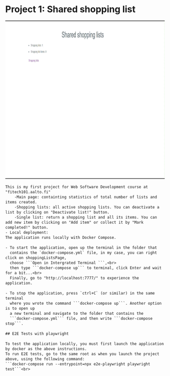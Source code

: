 # Project 1: Shared shopping list

<img src="./shopping-lists\views\layouts\GifShoppinglist.gif" width="800" height="500">

````!DOCTYPE HTML
This is my first project for Web Software Development course at "fitech101.aalto.fi" 
    -Main page: containting statistics of total number of lists and items created.
    -Shopping lists: all active shopping lists. You can deactivate a list by clicking on "Deactivate list!" button.
    -Single list: return a shopping list and all its items. You can add new item by clicking on "Add item" or collect it by "Mark completed!" button.
- Local deployment:
The application runs locally with Docker Compose.

- To start the application, open up the terminal in the folder that
  contains the `docker-compose.yml` file, in my case, you can right click on shoppingListsPage, 
  choose ```Open in Intergrated Terminal ```,<br> 
  then type ```docker-compose up``` to terminal, click Enter and wait for a bit...<br>
  Finally, go to "http://localhost:7777/" to experience the application.

- To stop the application, press `ctrl+C` (or similar) in the same terminal
  where you wrote the command ```docker-compose up```. Another option is to open up
  a new terminal and navigate to the folder that contains the
  ```docker-compose.yml``` file, and then write ```docker-compose stop```.

## E2E Tests with playwright

To test the application locally, you must first launch the application by docker as the above instructions.
To run E2E tests, go to the same root as when you launch the project above, using the following command:
```docker-compose run --entrypoint=npx e2e-playwright playwright test```<br>
````
